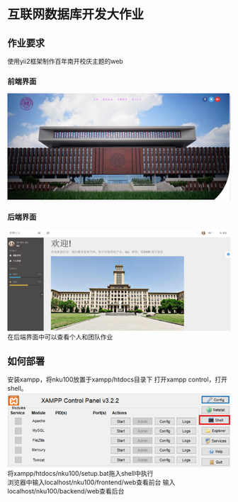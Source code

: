 # 互联网数据库开发大作业
## 作业要求
使用yii2框架制作百年南开校庆主题的web
###  前端界面
![avatar](/doc/frontpage.PNG)

###  后端界面
![avatar](/doc/backpage.PNG)
在后端界面中可以查看个人和团队作业

## 如何部署
安装xampp，将nku100放置于xampp/htdocs目录下
打开xampp control，打开shell。
![avatar](/doc/openshell.PNG)
将xampp/htdocs/nku100/setup.bat拖入shell中执行  
浏览器中输入localhost/nku100/frontend/web查看前台
输入localhost/nku100/backend/web查看后台
